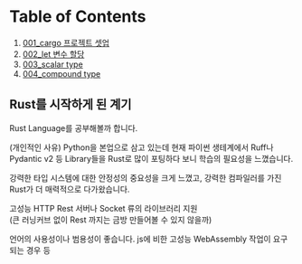 # Table of Contents
1. [001_cargo 프로젝트 셋업](https://github.com/miraedbswo/hello-rust/blob/main/docs/001_cargo.md)
2. [002_let 변수 할당](https://github.com/miraedbswo/hello-rust/blob/main/docs/002_let_mut.md)
3. [003_scalar type](https://github.com/miraedbswo/hello-rust/blob/main/docs/003_scalar_type.md)
4. [004_compound type](https://github.com/miraedbswo/hello-rust/blob/main/docs/004_compound_type.md)

## Rust를 시작하게 된 계기
Rust Language를 공부해볼까 합니다. 

(개인적인 사유)
Python을 본업으로 삼고 있는데 현재 파이썬 생테계에서 Ruff나 Pydantic v2 등 Library들을 Rust로 많이 포팅하다 보니 학습의 필요성을 느꼈습니다.

강력한 타입 시스템에 대한 안정성의 중요성을 크게 느꼈고, 강력한 컴파일러를 가진 Rust가 더 매력적으로 다가왔습니다.

고성능
HTTP Rest 서버나 Socket 류의 라이브러리 지원  
(큰 러닝커브 없이 Rest 까지는 금방 만들어볼 수 있지 않을까)

언어의 사용성이나 범용성이 좋습니다. js에 비한 고성능 WebAssembly 작업이 요구되는 경우 등
